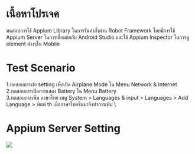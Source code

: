 # เนื้อหาโปรเจค
ทดสอบการใช้ Appium Library ในการรันคำสั่งผ่าน Robot Framework โดยมีการใช้ Appium Server ในการเชื่อมต่อกับ Android Studio และใช้ Appium Inspector ในการดู element ต่างๆใน Mobile

# Test Scenario
1.ทดสอบการเข้า setting เพื่อเปิด Airplane Mode ใน Menu Network & Internet \
2.ทดสอบการเปิดการแสดง Battery ใน Menu Battery \
3.ทดสอบการเพิ่ม ภาษาไทย เมนู System > Languages & input > Languages > Add Language >  พิมพ์ th เมื่อภาษาไทยขึ้นมาจึงทำการเพิ่ม \

# Appium Server Setting
<img src = 'Appium_server_setting.PNG'>


